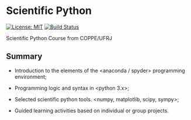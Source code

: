 # Scientific Python
[![License: MIT](https://img.shields.io/badge/License-MIT-yellow.svg)](https://opensource.org/licenses/MIT)
[![Build Status](https://travis-ci.org/fit087/scientific_python.svg?branch=develop)](https://travis-ci.org/fit087/scientific_python)

Scientific Python Course from COPPE/UFRJ

## Summary

- Introduction to the elements of the <anaconda / spyder> programming environment;

- Programming logic and syntax in <python 3.x>;

- Selected scientific python tools. <numpy, matplotlib, scipy, sympy>;

- Guided learning activities based on individual or group projects.

